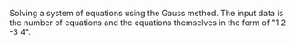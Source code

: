 Solving a system of equations using the Gauss method. The input data is the number of equations and the equations themselves in the form of "1 2 -3 4".
